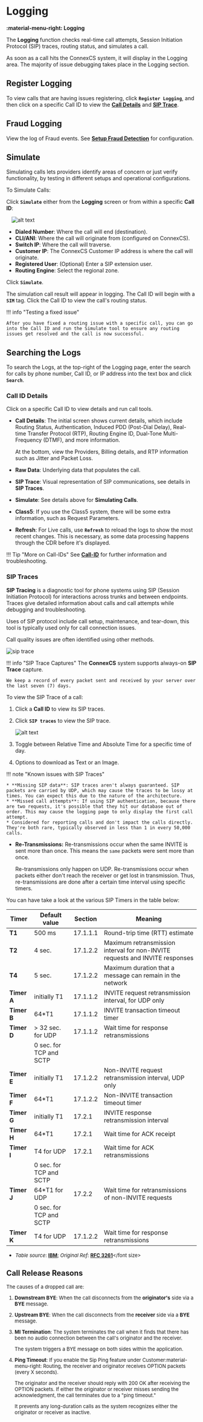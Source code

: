 # Logging

**:material-menu-right: Logging**

The **Logging** function checks real-time call attempts, Session Initiation Protocol (SIP) traces, routing status, and simulates a call.

As soon as a call hits the ConnexCS system, it will display in the Logging area. The majority of issue debugging takes place in the Logging section.

## Register Logging

To view calls that are having issues registering, click **`Register Logging`**, and then click on a specific Call ID to view the [**Call Details**](https://docs.connexcs.com/logging/#call-id-details) and [**SIP Trace**](https://docs.connexcs.com/logging/#sip-traces).

## Fraud Logging

View the log of Fraud events. See [**Setup Fraud Detection**](https://docs.connexcs.com/setup/advanced/fraud/#setup-a-fraud-detection) for configuration.

## Simulate

Simulating calls lets providers identify areas of concern or just verify functionality, by testing in different setups and operational configurations.

To Simulate Calls:

Click **`Simulate`** either from the **Logging** screen or from within a specific **Call ID**:

&emsp;![alt text][logging-4]

+ **Dialed Number**: Where the call will end (destination).
+ **CLI/ANI**: Where the call will originate from (configured on ConnexCS).
+ **Switch IP**: Where the call will traverse.
+ **Customer IP**: The ConnexCS Customer IP address is where the call will originate.
+ **Registered User**: (Optional) Enter a SIP extension user.
+ **Routing Engine**: Select the regional zone.

Click **`Simulate`**.

The simulation call result will appear in logging. The Call ID will begin with a **`SIM`** tag. Click the Call ID to view the call's routing status.

!!! info "Testing a fixed issue"

    After you have fixed a routing issue with a specific call, you can go into the Call ID and run the Simulate tool to ensure any routing issues get resolved and the call is now successful.

## Searching the Logs

To search the Logs, at the top-right of the Logging page, enter the search for calls by phone number, Call ID, or IP address into the text box and click **`Search`**.

### Call ID Details

Click on a specific Call ID to view details and run call tools.

+ **Call Details**: The initial screen shows current details, which include Routing Status, Authentication, Induced PDD (Post-Dial Delay), Real-time Transfer Protocol (RTP), Routing Engine ID, Dual-Tone Multi-Frequency (DTMF), and more information.

    At the bottom, view the Providers, Billing details, and RTP information such as Jitter and Packet Loss.

+ **Raw Data**: Underlying data that populates the call.
  
+ **SIP Trace**: Visual representation of SIP communications, see details in **SIP Traces**.
  
+ **Simulate**: See details above for **Simulating Calls**.
  
+ **Class5**: If you use the Class5 system, there will be some extra information, such as Request Parameters.
  
+ **Refresh**: For Live calls, use **`Refresh`** to reload the logs to show the most recent changes. This is necessary, as some data processing happens through the CDR before it's displayed.

!!! Tip "More on Call-IDs"
    See [**Call-ID**](/guides/howto/callid) for further information and troubleshooting.

### SIP Traces

**SIP Tracing** is a diagnostic tool for phone systems using SIP (Session Initiation Protocol) for interactions across trunks and between endpoints. Traces give detailed information about calls and call attempts while debugging and troubleshooting.

Uses of SIP protocol include call setup, maintenance, and tear-down, this tool is typically used only for call connection issues.

Call quality issues are often identified using other methods.

![sip trace](/logging/sipserver.jpg)

!!! info "SIP Trace Captures"
    The **ConnexCS** system supports always-on **SIP Trace** capture.

    We keep a record of every packet sent and received by your server over the last seven (7) days.

To view the SIP Trace of a call:

1. Click a **Call ID** to view its SIP traces.
2. Click **`SIP traces`** to view the SIP trace.

      ![alt text][logging-sip]

3. Toggle between Relative Time and Absolute Time for a specific time of day.
4. Options to download as Text or an Image.

!!! note "Known issues with SIP Traces"

    * **Missing SIP data**: SIP traces aren't always guaranteed. SIP packets are carried by UDP, which may cause the traces to be lossy at times. You can expect this due to the nature of the architecture.
    * **Missed call attempts**: If using SIP authentication, because there are two requests, it's possible that they hit our database out of order. This may cause the logging page to only display the first call attempt.
    * Considered for reporting calls and don't impact the calls directly. They're both rare, typically observed in less than 1 in every 50,000 calls.

* **Re-Transmissions:** Re-transmissions occur when the same INVITE is sent more than once. This means the `same` packets were sent more than once.

    Re-transmissions only happen on UDP. Re-transmissions occur when packets either don't reach the receiver or get lost in transmission. Thus, re-transmissions are done after a certain time interval using specific timers.

You can have take a look at the various SIP Timers in the table below:

|**Timer**|**Default value**|**Section**|**Meaning**|
|-------------|-------------------------|-------------|------------------------------------------------------------------------------|
| **T1** | 500 ms | 17.1.1.1 | Round-trip time (RTT) estimate|
| **T2** | 4 sec.| 17.1.2.2| Maximum retransmission interval for non-INVITE requests and INVITE responses |
| **T4** | 5 sec.| 17.1.2.2| Maximum duration that a message can remain in the network|
| **Timer A** | initially T1| 17.1.1.2 | INVITE request retransmission interval, for UDP only |
| **Timer B** | 64*T1| 17.1.1.2| INVITE transaction timeout timer |
| **Timer D** | > 32 sec. for UDP| 17.1.1.2 | Wait time for response retransmissions|
|| 0 sec. for TCP and SCTP|
| **Timer E** | initially T1| 17.1.2.2 | Non-INVITE request retransmission interval, UDP only|
| **Timer F** | 64*T1| 17.1.2.2| Non-INVITE transaction timeout timer|
| **Timer G** | initially T1| 17.2.1| INVITE response retransmission interval|
| **Timer H** | 64*T1| 17.2.1| Wait time for ACK receipt|
| **Timer I** | T4 for UDP| 17.2.1| Wait time for ACK retransmissions|
|| 0 sec. for TCP and SCTP|
| **Timer J** | 64*T1 for UDP| 17.2.2| Wait time for retransmissions of non-INVITE requests|
| | 0 sec. for TCP and SCTP|
| **Timer K** | T4 for UDP| 17.1.2.2| Wait time for response retransmissions|

+ <font size="2">*Table source*: [**IBM**](https://www.ibm.com/docs/en/was/8.5.5?topic=timers-sip-timer-summary); *Original Ref*: [**RFC 3261**](https://www.ietf.org/rfc/rfc3261.txt)</font size>

[logging-sip]: /misc/img/logging-sip.png "SIP Traces"
[logging-4]: /misc/img/236.png "logging-4"

## Call Release Reasons

The causes of a dropped call are:

 1. **Downstream BYE**: When the call disconnects from the **originator's** side via a **BYE** message.
 2. **Upstream BYE**: When the call disconnects from the **receiver** side via a **BYE** message.
 3. **MI Termination**: The system terminates the call when it finds that there has been no audio connection between the call's originator and the receiver.

     The system triggers a BYE message on both sides within the application.

 4. **Ping Timeout**: If you enable the Sip Ping feature under Customer:material-menu-right: Routing, the receiver and originator receives OPTION packets (every X seconds).

    The originator and the receiver should reply with 200 OK after receiving the OPTION packets. If either the originator or receiver misses sending the acknowledgment, the call terminates due to a "ping timeout."

    It prevents any long-duration calls as the system recognizes either the originator or receiver as inactive.
